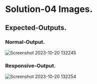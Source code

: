 # Solution-04 Images.
## Expected-Outputs.
### Normal-Output.
![Screenshot 2023-10-20 132245](https://github.com/Khush0031/pw-skills-full-stack-web-dev-assignment-solution/assets/121889921/c3622bc3-1dfb-40fe-a5c6-1df4bb40a055)
### Responsive-Output.
![Screenshot 2023-10-20 132254](https://github.com/Khush0031/pw-skills-full-stack-web-dev-assignment-solution/assets/121889921/7722c18d-2565-42f5-93c7-e4311a9feb88)
